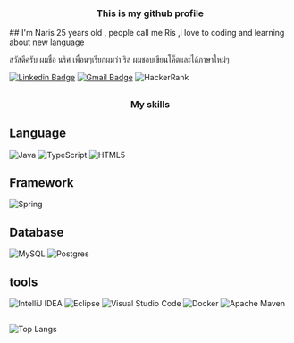 <H3 align="center">This is my github profile
</h3>
##
I'm Naris 25 years old , people call me Ris ,i love to coding and learning about new language

สวัสดีครับ ผมชื่อ นริศ เพื่อนๆเรียกผมว่า ริส ผมชอบเขียนโค็ตและได้ภาษาใหม่ๆ



[![Linkedin Badge](https://img.shields.io/badge/-Naris-blue?style=flat-square&logo=Linkedin&logoColor=white&link=https://www.linkedin.com/in/naris-binwaearong-203449207//)](https://www.linkedin.com/in/naris-binwaearong-203449207//)
[![Gmail Badge](https://img.shields.io/badge/-naris.bin1@gmail.com-c14438?style=flat-square&logo=Gmail&logoColor=white&link=mailto:naris.bin1@gmail.com)](mailto:naris.bin1@gmail.com)
![HackerRank](https://img.shields.io/badge/-naris_bin1-2EC866?style=flat-square&logo=HackerRank&logoColor=white)

##
<H3 align="center"> My skills </h3>

<H2>Language</h2>


![Java](https://img.shields.io/badge/java-%23ED8B00.svg?style=for-the-badge&logo=java&logoColor=white)
![TypeScript](https://img.shields.io/badge/typescript-%23007ACC.svg?style=for-the-badge&logo=typescript&logoColor=white)
![HTML5](https://img.shields.io/badge/html5-%23E34F26.svg?style=for-the-badge&logo=html5&logoColor=white)


<H2>Framework</h2>

![Spring](https://img.shields.io/badge/spring-%236DB33F.svg?style=for-the-badge&logo=spring&logoColor=white)



<H2>Database</h2>

![MySQL](https://img.shields.io/badge/mysql-%2300f.svg?style=for-the-badge&logo=mysql&logoColor=white)
![Postgres](https://img.shields.io/badge/postgres-%23316192.svg?style=for-the-badge&logo=postgresql&logoColor=white)

<H2>tools </h2>

![IntelliJ IDEA](https://img.shields.io/badge/IntelliJIDEA-000000.svg?style=for-the-badge&logo=intellij-idea&logoColor=white)
![Eclipse](https://img.shields.io/badge/Eclipse-FE7A16.svg?style=for-the-badge&logo=Eclipse&logoColor=white)
![Visual Studio Code](https://img.shields.io/badge/Visual%20Studio%20Code-0078d7.svg?style=for-the-badge&logo=visual-studio-code&logoColor=white)
![Docker](https://img.shields.io/badge/docker-%230db7ed.svg?style=for-the-badge&logo=docker&logoColor=white)
![Apache Maven](https://img.shields.io/badge/Apache%20Maven-C71A36?style=for-the-badge&logo=Apache%20Maven&logoColor=white)

## 

![Top Langs](https://github-readme-stats.vercel.app/api/top-langs/?username=naris12&hide=TeX&layout=compact)
